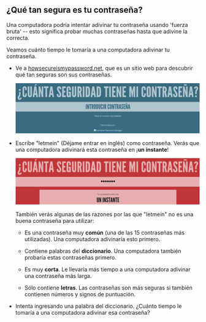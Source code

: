 ## ¿Qué tan segura es tu contraseña?

Una computadora podría intentar adivinar tu contraseña usando 'fuerza bruta' -- esto significa probar muchas contraseñas hasta que adivine la correcta.

Veamos cuánto tiempo le tomaría a una computadora adivinar tu contraseña.



+ Ve a <a href="https://howsecureismypassword.net/" target="_blank">howsecureismypassword.net</a>, que es un sitio web para descubrir qué tan seguras son sus contraseñas.

    ![captura de pantalla](images/passwords-secure.png)

+ Escribe "letmein" (Déjame entrar en inglés) como contraseña. Verás que una computadora adivinará esta contraseña en ¡__un instante__!

    ![captura de pantalla](images/passwords-letmein.png)

    También verás algunas de las razones por las que "letmein" no es una buena contraseña para utilizar:

    + Es una contraseña muy __común__ (una de las 15 contraseñas más utilizadas). Una computadora adivinaría esto primero.

    + Contiene palabras del __diccionario__. Una computadora también probaría estas contraseñas primero.

    + Es muy __corta__. Le llevaría más tiempo a una computadora adivinar una contraseña más larga.

    + Sólo contiene __letras__. Las contraseñas son más seguras si también contienen números y signos de puntuación.

+ Intenta ingresando una palabra del diccionario. ¿Cuánto tiempo le tomaría a una computadora adivinar esa contraseña? 

